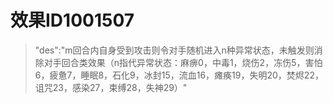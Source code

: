 # 效果ID1001507
> "des":"m回合内自身受到攻击则令对手随机进入n种异常状态，未触发则消除对手回合类效果（n指代异常状态：麻痹0，中毒1，烧伤2，冻伤5，害怕6，疲惫7，睡眠8，石化9，冰封15，流血16，瘫痪19，失明20，焚烬22，诅咒23，感染27，束缚28，失神29）"
